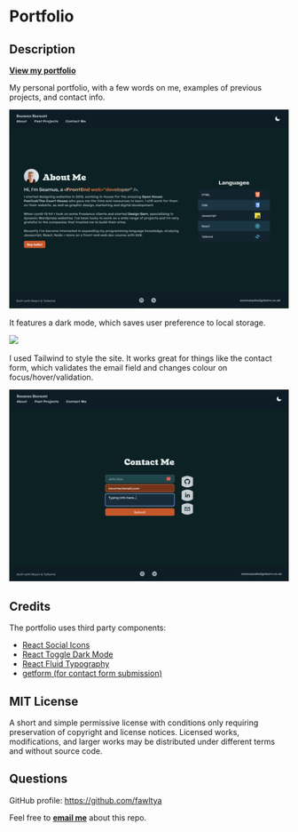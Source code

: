 
# Portfolio

## Description

**[View my portfolio](https://www.designbarn.co.uk)**

My personal portfolio, with a few words on me, examples of previous projects, and contact info.

![](./src/assets/images/screenshots/about.png)

It features a dark mode, which saves user preference to local storage.

![](./src/assets/images/screenshots/projects.png)

I used Tailwind to style the site. It works great for things like the contact form, which validates the email field and changes colour on focus/hover/validation.

![](./src/assets/images/screenshots/contact-form.png)

## Credits

The portfolio uses third party components:
- [React Social Icons](https://www.npmjs.com/package/react-social-icons)
- [React Toggle Dark Mode](https://www.npmjs.com/package/react-toggle-dark-mode)
- [React Fluid Typography](https://www.npmjs.com/package/tailwind-fluid-typography)
- [getform (for contact form submission)](https://getform.io/)

## MIT License

A short and simple permissive license with conditions only requiring preservation of copyright and license notices. Licensed works, modifications, and larger works may be distributed under different terms and without source code.

## Questions

GitHub profile: <https://github.com/fawltya>

Feel free to **[email me](mailto:seamus@designbarn.co.uk)** about this repo.